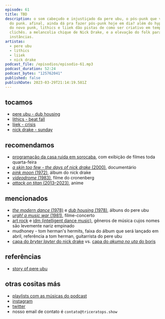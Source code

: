 ```yaml
---
episode: 61
title: TBD
description: o som cabeçudo e injustiçado da pere ubu, o pós-punk que veio antes
  do punk. afinal, ainda dá pra fazer pós-punk hoje em dia? além do hype macho
  do novo punk, lithics e liiek dão pistas de como ser criativo em tempos de
  clichês. a melancolia chique de Nick Drake, e a elevação do folk para outras
  instâncias.
artistas:
  - pere ubu
  - lithics
  - liiek
  - nick drake
podcast_file: /episodios/episodio-61.mp3
podcast_duration: 52:24
podcast_bytes: "125762041"
published: false
publishDate: 2023-03-29T21:14:19.581Z
---
```

## tocamos

* [pere ubu - dub housing](https://www.youtube.com/watch?v=xGmy6WxrHUw)
* [lithics - beat fall](https://www.youtube.com/watch?v=aI0Z-muWlg4)
* [liiek - crisis](https://www.youtube.com/watch?v=ClKthJXARBA)
* [nick drake - sunday](https://www.youtube.com/watch?v=Lq5oeQypIjc)

## recomendamos

* [programação da casa ruida em sorocaba](https://www.instagram.com/casaruida/), com exibição de filmes toda quarta-feira
* [*a skin too few - the days of nick drake* (2000)](https://www.youtube.com/watch?v=roORx0DJ4rk), documentário
* [*pink moon* (1972)](https://open.spotify.com/album/5mwOo1zikswhmfHvtqVSXg), álbum do nick drake
* [*videodrome* (1983)](https://www.imdb.com/title/tt0086541/), filme do cronenberg
* [*attack on titan* (2013–2023)](https://www.imdb.com/title/tt2560140/), anime

## mencionados

* [*the modern dance* (1978)](https://open.spotify.com/album/3zGgLRMaApg4t8GUhG9X8W) e [*dub housing* (1978)](https://open.spotify.com/album/64CW8fAAWtgoVkbQ1MyWrS), álbuns do pere ubu
* [*urgh! a music war* (1981)](https://www.imdb.com/title/tt0138902/), filme-concerto
* [art rock](https://en.wikipedia.org/wiki/Art_rock) e [idm (intelligent dance music)](https://en.wikipedia.org/wiki/Intelligent_dance_music), gêneros de música cujos nomes são levemente nariz empinado
* mudhoney - tom herman's hermits, faixa do álbum que será lançado em abril, referência a tom herman, guitarrista do pere ubu
* [capa do *bryter layter* do nick drake](https://e.snmc.io/i/600/w/4bb7cccb98dbd50a7d2b8d95b6573626/10431675/nick-drake-bryter-layter-Cover-Art.jpg) vs. [capa do *akuma no uta* do boris](https://e.snmc.io/i/600/w/de19122e7170bad318f1cf2df46c187f/2276347/boris-akuma-no-uta-Cover-Art.jpg)

## referências

* [story of pere ubu](http://users.rcn.com/obo/ubu/ubu_story.html)

## otras cositas más

* [playlists com as músicas do podcast](https://www.triceratops.show/playlists/)
* [instagram](https://www.instagram.com/triceratops.show/)
* [twitter](https://twitter.com/TriceratopsShow/)
* nosso email de contato é `contato@triceratops.show`

